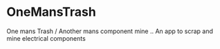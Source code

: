 # OneMansTrash
One mans Trash / Another mans component mine .. An app to scrap and mine electrical components
